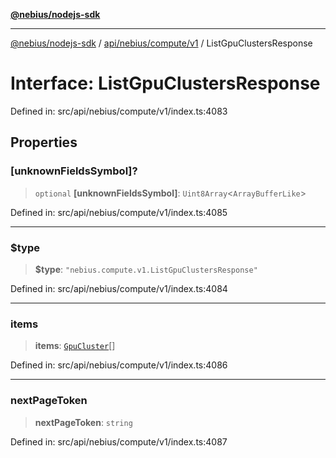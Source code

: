 [**@nebius/nodejs-sdk**](../../../../../README.md)

---

[@nebius/nodejs-sdk](../../../../../README.md) / [api/nebius/compute/v1](../README.md) / ListGpuClustersResponse

# Interface: ListGpuClustersResponse

Defined in: src/api/nebius/compute/v1/index.ts:4083

## Properties

### \[unknownFieldsSymbol\]?

> `optional` **\[unknownFieldsSymbol\]**: `Uint8Array`\<`ArrayBufferLike`\>

Defined in: src/api/nebius/compute/v1/index.ts:4085

---

### $type

> **$type**: `"nebius.compute.v1.ListGpuClustersResponse"`

Defined in: src/api/nebius/compute/v1/index.ts:4084

---

### items

> **items**: [`GpuCluster`](GpuCluster.md)[]

Defined in: src/api/nebius/compute/v1/index.ts:4086

---

### nextPageToken

> **nextPageToken**: `string`

Defined in: src/api/nebius/compute/v1/index.ts:4087
